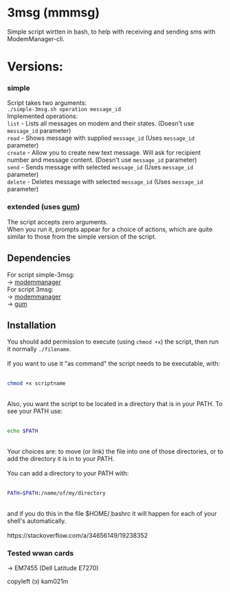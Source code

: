 
  

# 3msg (mmmsg)

Simple script wirtten in bash, to help with receiving and sending sms with ModemManager-cli.

 # Versions:    
### simple
Script takes two arguments: <br>
`./simple-3msg.sh operation message_id` <br>
Implemented operations: <br>
`list` - Lists all messages on modem and their states. (Doesn't use `message_id` parameter) <br>
`read` - Shows message with supplied `message_id` (Uses `message_id` parameter) <br>
`create` - Allow you to create new text message. Will ask for recipient number and message content.  (Doesn't use `message_id` parameter) <br>
`send` - Sends message with selected `message_id` (Uses `message_id` parameter) <br>
`delete` - Deletes message with selected `message_id` (Uses `message_id` parameter) <br>
### extended (uses [gum](https://github.com/charmbracelet/gum))
The script accepts zero arguments. <br>
When you run it, prompts appear for a choice of actions, which are quite similar to those from the simple version of the script. <br>
## Dependencies
For script simple-3msg: <br>
-> [modemmanager](https://github.com/freedesktop/ModemManager) <br>
For script 3msg: <br>
-> [modemmanager](https://github.com/freedesktop/ModemManager) <br>
-> [gum](https://github.com/charmbracelet/gum) <br>

## Installation
You should add permission to execute (using `chmod +x`) the script, then run it normally `./filename`. <br>
<br>
If you want to use it "as command" the script needs to be executable, with: <br>
<br>

```bash
chmod +x scriptname
```

<br>
Also, you want the script to be located in a directory that is in your PATH. To see your PATH use: <br>
<br>

```bash
echo $PATH
```

<br>
Your choices are: to move (or link) the file into one of those directories, or to add the directory it is in to your PATH.<br>
<br>
You can add a directory to your PATH with:<br>
<br>

```bash
PATH=$PATH:/name/of/my/directory
```

<br>
and if you do this in the file $HOME/.bashrc it will happen for each of your shell's automatically.<br>
<br>
 https://stackoverflow.com/a/34656149/19238352 <br>

### Tested wwan cards
-> EM7455 (Dell Latitude E7270) <br>

copyleft (ɔ) kam021m<br>

